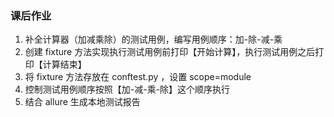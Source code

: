 ### 课后作业

1. 补全计算器（加减乘除）的测试用例，编写用例顺序：加-除-减-乘
1. 创建 fixture 方法实现执行测试用例前打印【开始计算】，执行测试用例之后打印【计算结束】
1. 将 fixture 方法存放在 conftest.py ，设置 scope=module
1. 控制测试用例顺序按照【加-减-乘-除】这个顺序执行
1. 结合 allure 生成本地测试报告